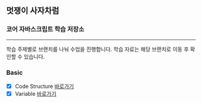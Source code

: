## 멋쟁이 사자차럼

### 코어 자바스크립트 학습 저장소

---

학습 주제별로 브랜치를 나눠 수업을 진행합니다.
학습 자료는 해당 브랜치로 이동 후 확인할 수 있습니다.

### Basic

- [x] Code Structure [바로가기](https://github.com/Sungwoo00/core_js/blob/01.core/client/%08chapter/core/01.codeStructure.js)
- [x] Variable [바로가기](https://github.com/Sungwoo00/core_js/blob/01.core/client/%08chapter/core/02.variable.js)
